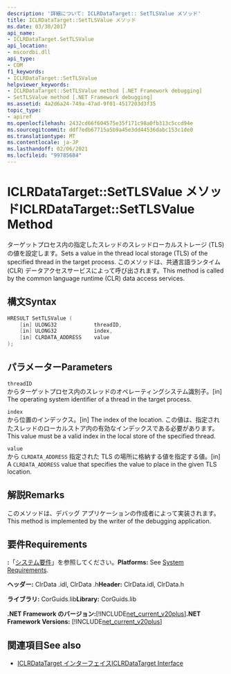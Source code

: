 ```yaml
---
description: '詳細について: ICLRDataTarget:: SetTLSValue メソッド'
title: ICLRDataTarget::SetTLSValue メソッド
ms.date: 03/30/2017
api_name:
- ICLRDataTarget.SetTLSValue
api_location:
- mscordbi.dll
api_type:
- COM
f1_keywords:
- ICLRDataTarget::SetTLSValue
helpviewer_keywords:
- ICLRDataTarget::SetTLSValue method [.NET Framework debugging]
- SetTLSValue method [.NET Framework debugging]
ms.assetid: 4a2d6a24-749a-47ad-9f01-4517203d3f35
topic_type:
- apiref
ms.openlocfilehash: 2432cd66f604575e35f171c98a0fb313c5ccd94e
ms.sourcegitcommit: ddf7edb67715a5b9a45e3dd44536dabc153c1de0
ms.translationtype: MT
ms.contentlocale: ja-JP
ms.lasthandoff: 02/06/2021
ms.locfileid: "99785684"
---
```

# <a name="iclrdatatargetsettlsvalue-method"></a><span data-ttu-id="1a42e-103">ICLRDataTarget::SetTLSValue メソッド</span><span class="sxs-lookup"><span data-stu-id="1a42e-103">ICLRDataTarget::SetTLSValue Method</span></span>

<span data-ttu-id="1a42e-104">ターゲットプロセス内の指定したスレッドのスレッドローカルストレージ (TLS) の値を設定します。</span><span class="sxs-lookup"><span data-stu-id="1a42e-104">Sets a value in the thread local storage (TLS) of the specified thread in the target process.</span></span> <span data-ttu-id="1a42e-105">このメソッドは、共通言語ランタイム (CLR) データアクセスサービスによって呼び出されます。</span><span class="sxs-lookup"><span data-stu-id="1a42e-105">This method is called by the common language runtime (CLR) data access services.</span></span>  
  
## <a name="syntax"></a><span data-ttu-id="1a42e-106">構文</span><span class="sxs-lookup"><span data-stu-id="1a42e-106">Syntax</span></span>  
  
```cpp  
HRESULT SetTLSValue (  
    [in] ULONG32            threadID,  
    [in] ULONG32            index,  
    [in] CLRDATA_ADDRESS    value  
);  
```  
  
## <a name="parameters"></a><span data-ttu-id="1a42e-107">パラメーター</span><span class="sxs-lookup"><span data-stu-id="1a42e-107">Parameters</span></span>  

 `threadID`  
 <span data-ttu-id="1a42e-108">からターゲットプロセス内のスレッドのオペレーティングシステム識別子。</span><span class="sxs-lookup"><span data-stu-id="1a42e-108">[in] The operating system identifier of a thread in the target process.</span></span>  
  
 `index`  
 <span data-ttu-id="1a42e-109">から位置のインデックス。</span><span class="sxs-lookup"><span data-stu-id="1a42e-109">[in] The index of the location.</span></span> <span data-ttu-id="1a42e-110">この値は、指定されたスレッドのローカルストア内の有効なインデックスである必要があります。</span><span class="sxs-lookup"><span data-stu-id="1a42e-110">This value must be a valid index in the local store of the specified thread.</span></span>  
  
 `value`  
 <span data-ttu-id="1a42e-111">から `CLRDATA_ADDRESS` 指定された TLS の場所に格納する値を指定する値。</span><span class="sxs-lookup"><span data-stu-id="1a42e-111">[in] A `CLRDATA_ADDRESS` value that specifies the value to place in the given TLS location.</span></span>  
  
## <a name="remarks"></a><span data-ttu-id="1a42e-112">解説</span><span class="sxs-lookup"><span data-stu-id="1a42e-112">Remarks</span></span>  

 <span data-ttu-id="1a42e-113">このメソッドは、デバッグ アプリケーションの作成者によって実装されます。</span><span class="sxs-lookup"><span data-stu-id="1a42e-113">This method is implemented by the writer of the debugging application.</span></span>  
  
## <a name="requirements"></a><span data-ttu-id="1a42e-114">要件</span><span class="sxs-lookup"><span data-stu-id="1a42e-114">Requirements</span></span>  

 <span data-ttu-id="1a42e-115">**:**「[システム要件](../../get-started/system-requirements.md)」を参照してください。</span><span class="sxs-lookup"><span data-stu-id="1a42e-115">**Platforms:** See [System Requirements](../../get-started/system-requirements.md).</span></span>  
  
 <span data-ttu-id="1a42e-116">**ヘッダー:** ClrData .idl, ClrData .h</span><span class="sxs-lookup"><span data-stu-id="1a42e-116">**Header:** ClrData.idl, ClrData.h</span></span>  
  
 <span data-ttu-id="1a42e-117">**ライブラリ:** CorGuids.lib</span><span class="sxs-lookup"><span data-stu-id="1a42e-117">**Library:** CorGuids.lib</span></span>  
  
 <span data-ttu-id="1a42e-118">**.NET Framework のバージョン:**[!INCLUDE[net_current_v20plus](../../../../includes/net-current-v20plus-md.md)]</span><span class="sxs-lookup"><span data-stu-id="1a42e-118">**.NET Framework Versions:** [!INCLUDE[net_current_v20plus](../../../../includes/net-current-v20plus-md.md)]</span></span>  
  
## <a name="see-also"></a><span data-ttu-id="1a42e-119">関連項目</span><span class="sxs-lookup"><span data-stu-id="1a42e-119">See also</span></span>

- [<span data-ttu-id="1a42e-120">ICLRDataTarget インターフェイス</span><span class="sxs-lookup"><span data-stu-id="1a42e-120">ICLRDataTarget Interface</span></span>](iclrdatatarget-interface.md)
